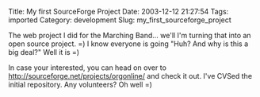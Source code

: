 Title: My first SourceForge Project
Date: 2003-12-12 21:27:54
Tags: imported
Category: development
Slug: my_first_sourceforge_project

The web project I did for the Marching Band... we'll I'm turning that into an open source project.   =)  I know everyone is going "Huh? And why is this a big deal?"  Well it is =)

In case your interested, you can head on over to http://sourceforge.net/projects/orgonline/ and check it out.  I've CVSed the initial repository.  Any volunteers?  Oh well =)
